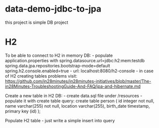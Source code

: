 # data-demo-jdbc-to-jpa
this project is simple DB project 

# H2
To be able to connect to H2 in memory DB:
    - populate application.properties with
        spring.datasource.url=jdbc:h2:mem:testdb
        spring.data.jpa.repositories.bootstrap-mode=default 
        spring.h2.console.enabled=true
    - url: localhost:8080/h2-console
    - in case of H2 creating tables problems visit:
https://github.com/in28minutes/in28minutes-initiatives/blob/master/The-in28Minutes-TroubleshootingGuide-And-FAQ/jpa-and-hibernate.md

Create a new table in H2 DB:
    - create data.sql file under /resources
    - populate it with create table query:
        create table person
        (
        id integer not null,
        name varchar(255) not null,
        location varchar(255),
        birth_date timestamp,
        primary key (id)
        );

Populate H2 table
    - just write a simple insert into query